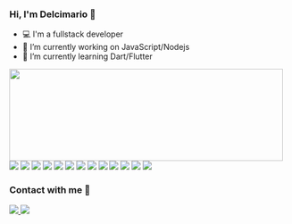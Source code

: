 ### Hi, I'm Delcimario 👋

- 💻 I'm a fullstack developer
- 🔭 I’m currently working on JavaScript/Nodejs
- 🌱 I’m currently learning Dart/Flutter

<p>
  <img align="left" width="490" height="165" src="https://github-readme-stats.vercel.app/api?username=alvdelci&show_icons=true&hide_border=false&line_height=20&title_color=#B22222icon_color=#B22222&show_owner=true"/>
    <p> 
      <img src="https://img.shields.io/badge/Visual_Studio_Code-0078D4?style=for-the-badge&logo=visual%20studio%20code&logoColor=white"/>
      <img src="https://img.shields.io/badge/Javascript-FCC624?style=for-the-badge&logo=javascript&logoColor=yellow"/>
      <img src="https://img.shields.io/badge/Git-F05032?style=for-the-badge&logo=git&logoColor=white"/>
      <img src="https://img.shields.io/badge/Flutter-02569B?style=for-the-badge&logo=flutter&logoColor=white"/>
      <img src="https://img.shields.io/badge/Trello-0052CC?style=for-the-badge&logo=trello&logoColor=white"/>
      <img src="https://img.shields.io/badge/Java-ED8B00?style=for-the-badge&logo=java&logoColor=white"/>
      <img src="https://img.shields.io/badge/C%2B%2B-00599C?style=for-the-badge&logo=c%2B%2B&logoColor=white"/>
      <img src="https://img.shields.io/badge/Dart-0175C2?style=for-the-badge&logo=dart&logoColor=white"/>
      <img src="https://img.shields.io/badge/Bootstrap-563D7C?style=for-the-badge&logo=bootstrap&logoColor=white"/>
      <img src="https://img.shields.io/badge/HTML5-E34F26?style=for-the-badge&logo=html5&logoColor=white"/>
      <img src="https://img.shields.io/badge/CSS3-1572B6?style=for-the-badge&logo=css3&logoColor=white"/>
      <img src="https://img.shields.io/badge/Ubuntu-E95420?style=for-the-badge&logo=ubuntu&logoColor=white"/>
      <img src="https://img.shields.io/badge/Linux-FCC624?style=for-the-badge&logo=linux&logoColor=black"/>
    </p>
  </p>
<p>

  
### Contact with me 📝
  
<a href="https://instagram.com/alv_delci">
  <img src="https://img.shields.io/badge/Instagram-D14836?style=for-the-badge&logo=instagram&logoColor=orange" />
</a>
<a href="https://www.linkedin.com/in/alvdelci/">
  <img src="https://img.shields.io/badge/LinkedIn-0077B5?style=for-the-badge&logo=linkedin&logoColor=white" />
</a>

